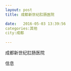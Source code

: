 ```yaml
--- 
layout: post 
title: 成都新世纪肛肠医院

date:   2016-05-03 13:39:56 
categories:其他  
city:成都
  
--- 
```

   
成都新世纪肛肠医院

信息

